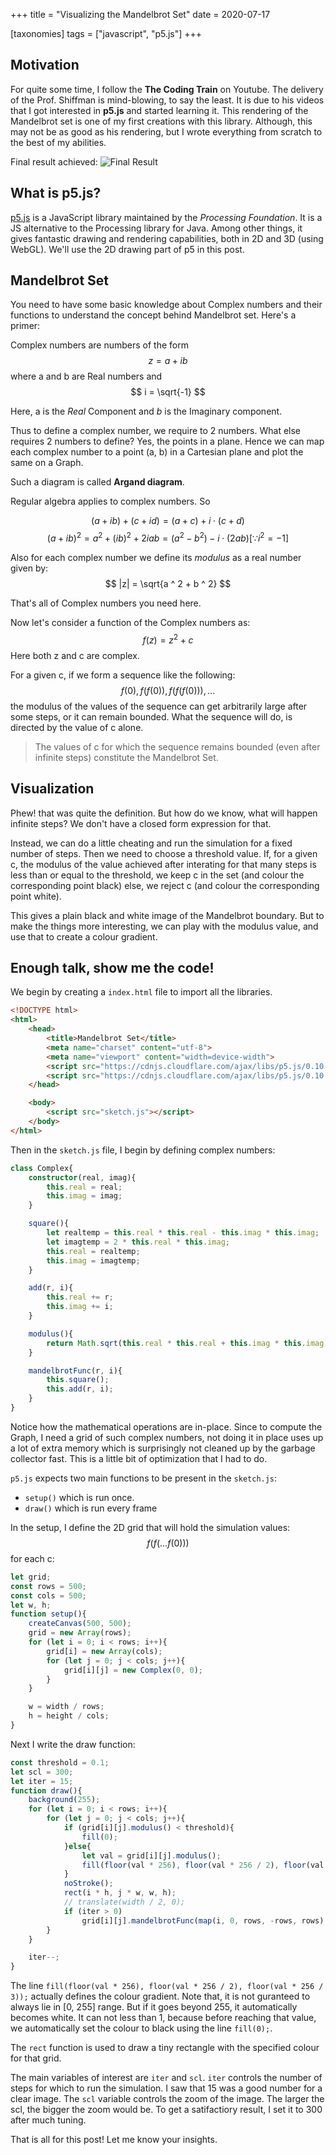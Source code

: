 +++
title = "Visualizing the Mandelbrot Set"
date = 2020-07-17

[taxonomies]
tags = ["javascript", "p5.js"]
+++

## Motivation

For quite some time, I follow the **The Coding Train** on Youtube.
The delivery of the Prof. Shiffman is mind-blowing, to say the least.
It is due to his videos that I got interested in **p5.js** and started learning it.
This rendering of the Mandelbrot set is one of my first creations with this library.
Although, this may not be as good as his rendering,
but I wrote everything from scratch to the best of my abilities.

Final result achieved:
![Final Result](/img/mandelbrot.gif)

<!-- more -->

## What is p5.js?

[p5.js](https://p5js.org) is a JavaScript library maintained by the *Processing Foundation*.
It is a JS alternative to the Processing library for Java.
Among other things, it gives fantastic drawing and rendering capabilities,
both in 2D and 3D (using WebGL).
We'll use the 2D drawing part of p5 in this post.

## Mandelbrot Set

You need to have some basic knowledge about Complex numbers and their functions
to understand the concept behind Mandelbrot set.
Here's a primer:

Complex numbers are numbers of the form $$ z = a + ib $$
where a and b are Real numbers and $$ i = \sqrt{-1} $$

Here, a is the *Real* Component and *b* is the Imaginary component.

Thus to define a complex number, we require to 2 numbers.
What else requires 2 numbers to define?
Yes, the points in a plane.
Hence we can map each complex number to a point (a, b) in a Cartesian plane
and plot the same on a Graph.

Such a diagram is called **Argand diagram**.

Regular algebra applies to complex numbers. So

$$
(a + ib) + (c + id) = (a + c) + i \cdot (c + d)
$$
$$
(a + ib) ^ 2 = a ^ 2 + (ib) ^ 2 + 2iab = (a ^ 2 - b ^ 2) - i \cdot (2ab) [\because i ^ 2 = -1] 
$$

Also for each complex number we define its *modulus* as a real number given by:
$$
|z| = \sqrt{a ^ 2 + b ^ 2}
$$

That's all of Complex numbers you need here.

Now let's consider a function of the Complex numbers as:
$$
f(z) = z ^ 2 + c
$$
Here both z and c are complex.

For a given c, if we form a sequence like the following:
$$
{ f(0), f(f(0)), f(f(f(0))), ... }
$$
the modulus of the values of the sequence can get arbitrarily large after some steps,
or it can remain bounded.
What the sequence will do, is directed by the value of c alone.

> The values of c for which the sequence remains bounded (even after infinite steps) constitute the Mandelbrot Set.

## Visualization

Phew! that was quite the definition.
But how do we know, what will happen infinite steps?
We don't have a closed form expression for that.

Instead, we can do a little cheating and run the simulation for a fixed number of steps.
Then we need to choose a threshold value.
If, for a given c, the modulus of the value achieved after interating for that many steps
is less than or equal to the threshold, we keep c in the set
(and colour the corresponding point black)
else, we reject c
(and colour the corresponding point white).

This gives a plain black and white image of the Mandelbrot boundary.
But to make the things more interesting,
we can play with the modulus value, and use that to create a colour gradient.

## Enough talk, show me the code!

We begin by creating a `index.html` file to import all the libraries.

```html
<!DOCTYPE html>
<html>
    <head>
        <title>Mandelbrot Set</title>
        <meta name="charset" content="utf-8">
        <meta name="viewport" content="width=device-width">
        <script src="https://cdnjs.cloudflare.com/ajax/libs/p5.js/0.10.2/p5.js"></script>
        <script src="https://cdnjs.cloudflare.com/ajax/libs/p5.js/0.10.2/addons/p5.sound.min.js"></script>
    </head>

    <body>
        <script src="sketch.js"></script>
    </body>
</html>
```

Then in the `sketch.js` file, I begin by defining complex numbers:

```ts
class Complex{
    constructor(real, imag){
        this.real = real;
        this.imag = imag;
    }

    square(){
        let realtemp = this.real * this.real - this.imag * this.imag;
        let imagtemp = 2 * this.real * this.imag;
        this.real = realtemp;
        this.imag = imagtemp;
    }

    add(r, i){
        this.real += r;
        this.imag += i;
    }

    modulus(){
        return Math.sqrt(this.real * this.real + this.imag * this.imag);
    }

    mandelbrotFunc(r, i){
        this.square();
        this.add(r, i);
    }
}
```

Notice how the mathematical operations are in-place.
Since to compute the Graph, I need a grid of such complex numbers,
not doing it in place uses up a lot of extra memory
which is surprisingly not cleaned up by the garbage collector fast.
This is a little bit of optimization that I had to do.

`p5.js` expects two main functions to be present in the `sketch.js`:
- `setup()` which is run once.
- `draw()` which is run every frame

In the setup, I define the 2D grid that will hold the simulation values:
$$ f(f(...f(0))) $$
for each c:

```ts
let grid;
const rows = 500;
const cols = 500;
let w, h;
function setup(){
    createCanvas(500, 500);
    grid = new Array(rows);
    for (let i = 0; i < rows; i++){
        grid[i] = new Array(cols);
        for (let j = 0; j < cols; j++){
            grid[i][j] = new Complex(0, 0);
        }
    }

    w = width / rows;
    h = height / cols;
}
```

Next I write the draw function:

```ts
const threshold = 0.1;
let scl = 300;
let iter = 15;
function draw(){
    background(255);
    for (let i = 0; i < rows; i++){
        for (let j = 0; j < cols; j++){
            if (grid[i][j].modulus() < threshold){
                fill(0);
            }else{
                let val = grid[i][j].modulus();
                fill(floor(val * 256), floor(val * 256 / 2), floor(val * 256 / 3));
            }
            noStroke();
            rect(i * h, j * w, w, h);
            // translate(width / 2, 0);
            if (iter > 0)
                grid[i][j].mandelbrotFunc(map(i, 0, rows, -rows, rows) / scl, map(j, 0, cols, -cols, cols) / scl);
        }
    }

    iter--;
}
```

The line `fill(floor(val * 256), floor(val * 256 / 2), floor(val * 256 / 3));` actually defines the colour gradient.
Note that, it is not guranteed to always lie in [0, 255] range.
But if it goes beyond 255, it automatically becomes white.
It can not less than 1,
because before reaching that value, we automatically set the colour to black using the line `fill(0);`.

The `rect` function is used to draw a tiny rectangle with the specified colour for that grid.

The main variables of interest are `iter` and `scl`.
`iter` controls the number of steps for which to run the simulation.
I saw that 15 was a good number for a clear image.
The `scl` variable controls the zoom of the image.
The larger the scl, the bigger the zoom would be.
To get a satifactiory result, I set it to 300 after much tuning.

That is all for this post! Let me know your insights.